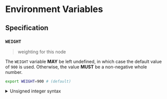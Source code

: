 # Environment Variables

## Specification

### `WEIGHT`

> weighting for this node

The `WEIGHT` variable **MAY** be left undefined, in which case the default value
of `900` is used. Otherwise, the value **MUST** be a non-negative whole number.

```bash
export WEIGHT=900 # (default)
```

<details>
<summary>Unsigned integer syntax</summary>

Unsigned integers can only be specified using decimal (base-10) notation. A
leading sign (`+` or `-`) is not supported and **MUST NOT** be specified.

Internally, the `WEIGHT` variable is represented using an unsigned 16-bit
integer type (`uint16`); any value that overflows this data-type is invalid.

</details>
